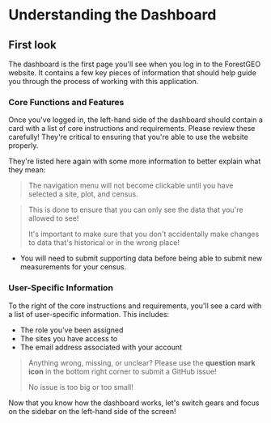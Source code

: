# Understanding the Dashboard

## First look

The dashboard is the first page you'll see when you log in to the ForestGEO website. It contains a
few key pieces of
information that should help guide you through the process of working with this application.

### Core Functions and Features

Once you've logged in, the left-hand side of the dashboard should contain a card with a list of core
instructions and requirements.
Please review these carefully!
They're critical to ensuring that you're able to use the website properly.

They're listed here again with some more information to better explain what they mean:

> The navigation menu will not become clickable until you have selected a site, plot, and census.


> This is done to ensure that you can only see the data that you're allowed to see!
>
> It's important to make sure that you don't accidentally make changes to data that's historical
> or in the wrong place!

- You will need to submit supporting data before being able to submit new measurements for your
  census.

### User-Specific Information

To the right of the core instructions and requirements, you'll see a card with a list of
user-specific information. 
This includes:

- The role you've been assigned
- The sites you have access to
- The email address associated with your account

> Anything wrong, missing, or unclear? 
> Please use the **question mark icon** in the bottom right corner to submit a GitHub issue! 
> 
> No issue is too big or too small!

Now that you know how the dashboard works, let's switch gears and focus on the sidebar on the
left-hand side of the screen!